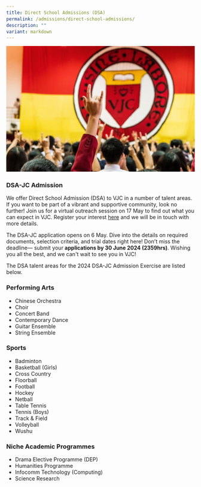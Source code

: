 ```yaml
---
title: Direct School Admissions (DSA)
permalink: /admissions/direct-school-admissions/
description: ""
variant: markdown
---
```

![](/images/Sub%20Page%20Banners%202023/2023%20dsa.jpg)
### DSA-JC Admission


We offer Direct School Admission (DSA) to VJC in a number of talent areas. If you want to be part of a vibrant and supportive community, look no further! Join us for a virtual outreach session on 17 May to find out what you can expect in VJC. Register your interest [here](https://docs.google.com/forms/d/e/1FAIpQLSfq410WeB6PqWD3SjS6DS62SH0SC0X2pGNJC0S-6Ueoxq7mMw/viewform?usp=sf_link) and we will be in touch with more details.

The DSA-JC application opens on 6 May. Dive into the details on required documents, selection criteria, and trial dates right here! Don't miss the deadline— submit your **applications by 30 June 2024 (2359hrs)**. Wishing you all the best, and we can't wait to see you in VJC!

The DSA talent areas for the 2024 DSA-JC Admission Exercise are listed below. 

### Performing Arts

*   Chinese Orchestra
*   Choir
*   Concert Band
*   Contemporary Dance
*   Guitar Ensemble
*   String Ensemble

### Sports

*   Badminton
*   Basketball (Girls)
*   Cross Country
*   Floorball
*   Football
*   Hockey
*   Netball
*   Table Tennis
*   Tennis (Boys)
*   Track &amp; Field
*   Volleyball
*   Wushu

### Niche Academic Programmes

*   Drama Elective Programme (DEP)
*   Humanities Programme
*   Infocomm Technology (Computing)
*   Science Research